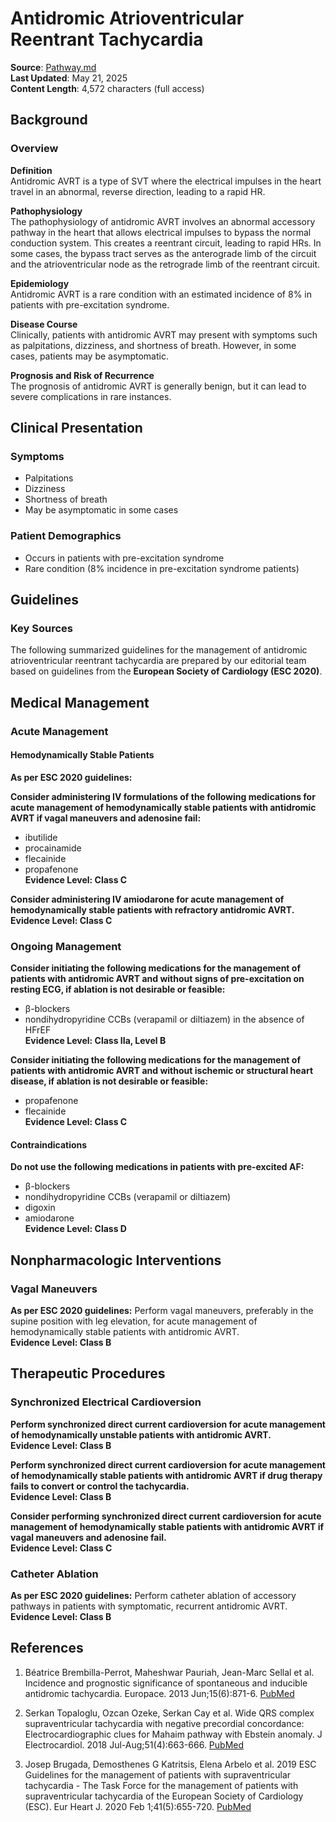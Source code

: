 # Antidromic Atrioventricular Reentrant Tachycardia

**Source**: [Pathway.md](https://www.pathway.md/diseases/antidromic-atrioventricular-reentrant-tachycardia-recyPWdx5A3BvHCJF)  
**Last Updated**: May 21, 2025  
**Content Length**: 4,572 characters (full access)

## Background

### Overview

**Definition**  
Antidromic AVRT is a type of SVT where the electrical impulses in the heart travel in an abnormal, reverse direction, leading to a rapid HR.

**Pathophysiology**  
The pathophysiology of antidromic AVRT involves an abnormal accessory pathway in the heart that allows electrical impulses to bypass the normal conduction system. This creates a reentrant circuit, leading to rapid HRs. In some cases, the bypass tract serves as the anterograde limb of the circuit and the atrioventricular node as the retrograde limb of the reentrant circuit.

**Epidemiology**  
Antidromic AVRT is a rare condition with an estimated incidence of 8% in patients with pre-excitation syndrome.

**Disease Course**  
Clinically, patients with antidromic AVRT may present with symptoms such as palpitations, dizziness, and shortness of breath. However, in some cases, patients may be asymptomatic.

**Prognosis and Risk of Recurrence**  
The prognosis of antidromic AVRT is generally benign, but it can lead to severe complications in rare instances.

## Clinical Presentation

### Symptoms
- Palpitations
- Dizziness  
- Shortness of breath
- May be asymptomatic in some cases

### Patient Demographics
- Occurs in patients with pre-excitation syndrome
- Rare condition (8% incidence in pre-excitation syndrome patients)

## Guidelines

### Key Sources
The following summarized guidelines for the management of antidromic atrioventricular reentrant tachycardia are prepared by our editorial team based on guidelines from the **European Society of Cardiology (ESC 2020)**.

## Medical Management

### Acute Management

#### Hemodynamically Stable Patients
**As per ESC 2020 guidelines:**

**Consider administering IV formulations of the following medications for acute management of hemodynamically stable patients with antidromic AVRT if vagal maneuvers and adenosine fail:**
- ibutilide
- procainamide  
- flecainide
- propafenone  
**Evidence Level: Class C**

**Consider administering IV amiodarone for acute management of hemodynamically stable patients with refractory antidromic AVRT.**  
**Evidence Level: Class C**

### Ongoing Management

**Consider initiating the following medications for the management of patients with antidromic AVRT and without signs of pre-excitation on resting ECG, if ablation is not desirable or feasible:**
- β-blockers
- nondihydropyridine CCBs (verapamil or diltiazem) in the absence of HFrEF  
**Evidence Level: Class IIa, Level B**

**Consider initiating the following medications for the management of patients with antidromic AVRT and without ischemic or structural heart disease, if ablation is not desirable or feasible:**
- propafenone
- flecainide  
**Evidence Level: Class C**

#### Contraindications

**Do not use the following medications in patients with pre-excited AF:**
- β-blockers
- nondihydropyridine CCBs (verapamil or diltiazem)
- digoxin
- amiodarone  
**Evidence Level: Class D**

## Nonpharmacologic Interventions

### Vagal Maneuvers
**As per ESC 2020 guidelines:** Perform vagal maneuvers, preferably in the supine position with leg elevation, for acute management of hemodynamically stable patients with antidromic AVRT.  
**Evidence Level: Class B**

## Therapeutic Procedures

### Synchronized Electrical Cardioversion

**Perform synchronized direct current cardioversion for acute management of hemodynamically unstable patients with antidromic AVRT.**  
**Evidence Level: Class B**

**Perform synchronized direct current cardioversion for acute management of hemodynamically stable patients with antidromic AVRT if drug therapy fails to convert or control the tachycardia.**  
**Evidence Level: Class B**

**Consider performing synchronized direct current cardioversion for acute management of hemodynamically stable patients with antidromic AVRT if vagal maneuvers and adenosine fail.**  
**Evidence Level: Class C**

### Catheter Ablation
**As per ESC 2020 guidelines:** Perform catheter ablation of accessory pathways in patients with symptomatic, recurrent antidromic AVRT.  
**Evidence Level: Class B**

## References

1. Béatrice Brembilla-Perrot, Maheshwar Pauriah, Jean-Marc Sellal et al. Incidence and prognostic significance of spontaneous and inducible antidromic tachycardia. Europace. 2013 Jun;15(6):871-6. [PubMed](https://pubmed.ncbi.nlm.nih.gov/23148120/)

2. Serkan Topaloglu, Ozcan Ozeke, Serkan Cay et al. Wide QRS complex supraventricular tachycardia with negative precordial concordance: Electrocardiographic clues for Mahaim pathway with Ebstein anomaly. J Electrocardiol. 2018 Jul-Aug;51(4):663-666. [PubMed](https://pubmed.ncbi.nlm.nih.gov/29997008/)

3. Josep Brugada, Demosthenes G Katritsis, Elena Arbelo et al. 2019 ESC Guidelines for the management of patients with supraventricular tachycardia - The Task Force for the management of patients with supraventricular tachycardia of the European Society of Cardiology (ESC). Eur Heart J. 2020 Feb 1;41(5):655-720. [PubMed](https://pubmed.ncbi.nlm.nih.gov/31504425/) 